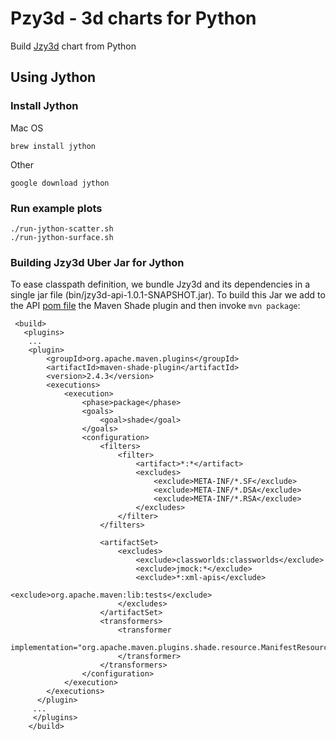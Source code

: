 # Pzy3d - 3d charts for Python

Build [Jzy3d](http://www.jzy3d.org) chart from Python

## Using Jython

### Install Jython

Mac OS
```
brew install jython
```

Other
```
google download jython
```

### Run example plots

```
./run-jython-scatter.sh
./run-jython-surface.sh
```

### Building Jzy3d Uber Jar for Jython

To ease classpath definition, we bundle Jzy3d and its dependencies in a single jar file (bin/jzy3d-api-1.0.1-SNAPSHOT.jar).
To build this Jar we add to the API [pom file](https://github.com/jzy3d/jzy3d-api/blob/master/jzy3d-api/pom.xml)
the Maven Shade plugin and then invoke ```mvn package```:
```
 <build>
   <plugins>
    ...
    <plugin>
      	<groupId>org.apache.maven.plugins</groupId>
      	<artifactId>maven-shade-plugin</artifactId>
      	<version>2.4.3</version>
      	<executions>
      		<execution>
      			<phase>package</phase>
      			<goals>
      				<goal>shade</goal>
      			</goals>
      			<configuration>
      				<filters>
      					<filter>
      						<artifact>*:*</artifact>
      						<excludes>
      							<exclude>META-INF/*.SF</exclude>
      							<exclude>META-INF/*.DSA</exclude>
      							<exclude>META-INF/*.RSA</exclude>
      						</excludes>
      					</filter>
      				</filters>

      				<artifactSet>
      					<excludes>
      						<exclude>classworlds:classworlds</exclude>
      						<exclude>jmock:*</exclude>
      						<exclude>*:xml-apis</exclude>
      						<exclude>org.apache.maven:lib:tests</exclude>
      					</excludes>
      				</artifactSet>
      				<transformers>
      					<transformer
      						implementation="org.apache.maven.plugins.shade.resource.ManifestResourceTransformer">
      					</transformer>
      				</transformers>
      			</configuration>
      		</execution>
      	</executions>
      </plugin>
     ...
     </plugins>
    </build>
```
